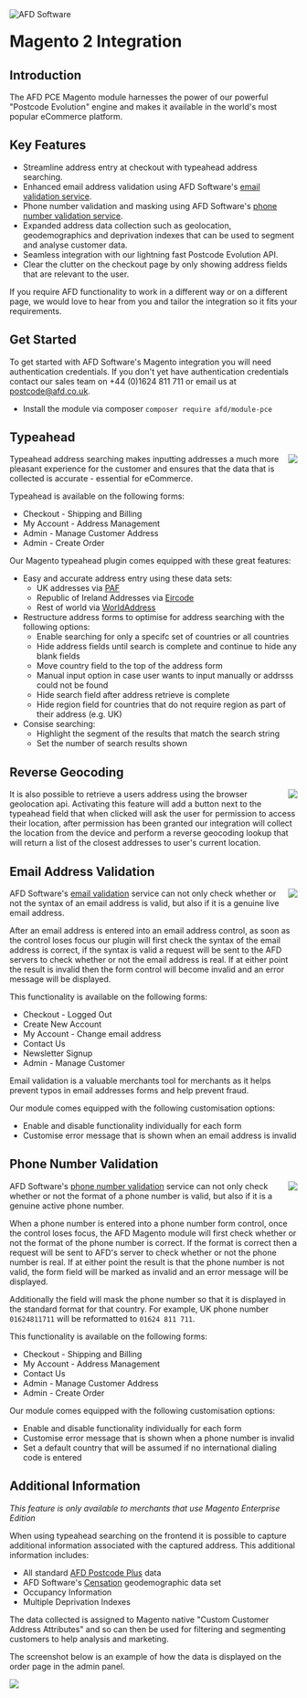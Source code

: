 <img alt="AFD Software" src="http://www.afd.co.uk/img/200/logo.png" align="left">

# Magento 2 Integration

## Introduction

The AFD PCE Magento module harnesses the power of our powerful "Postcode Evolution" engine and makes it available in the world's most popular eCommerce platform.

## Key Features

* Streamline address entry at checkout with typeahead address searching.
* Enhanced email address validation using AFD Software's [email validation service](http://www.afd.co.uk/email).
* Phone number validation and masking using AFD Software's [phone number validation service](https://www.afd.co.uk/phone).
* Expanded address data collection such as geolocation, geodemographics and deprivation indexes that can be used to segment and analyse customer data.
* Seamless integration with our lightning fast Postcode Evolution API.
* Clear the clutter on the checkout page by only showing address fields that are relevant to the user.

If you require AFD functionality to work in a different way or on a different page, we would love to hear from you and tailor the integration so it fits your requirements.

## Get Started

To get started with AFD Software's Magento integration you will need authentication credentials.  If you don't yet have authentication credentials contact our sales team on +44 (0)1624 811 711 or email us at [postcode@afd.co.uk](mailto:postcode@afd.co.uk).

* Install the module via composer `composer require afd/module-pce`

## Typeahead

<img src="https://www.afd.co.uk/img/360/integrations/magento-typeahead.png" align="right">

Typeahead address searching makes inputting addresses a much more pleasant experience for the customer and ensures that the data that is collected is accurate - essential for eCommerce.

Typeahead is available on the following forms:

* Checkout - Shipping and Billing
* My Account - Address Management
* Admin - Manage Customer Address
* Admin - Create Order

Our Magento typeahead plugin comes equipped with these great features:

* Easy and accurate address entry using these data sets:
  * UK addresses via [PAF](http://www.afd.co.uk/data-sets/paf/)
  * Republic of Ireland Addresses via [Eircode](http://www.afd.co.uk/data-sets/eircode/)
  * Rest of world via [WorldAddress](http://www.afd.co.uk/products/worldaddress/)
* Restructure address forms to optimise for address searching with the following options:
  * Enable searching for only a specifc set of countries or all countries
  * Hide address fields until search is complete and continue to hide any blank fields
  * Move country field to the top of the address form
  * Manual input option in case user wants to input manually or addrsss could not be found
  * Hide search field after address retrieve is complete
  * Hide region field for countries that do not require region as part of their address (e.g. UK)
* Consise searching:
  * Highlight the segment of the results that match the search string
  * Set the number of search results shown

## Reverse Geocoding

<img src="https://www.afd.co.uk/img/360/integrations/reverse-geocode.png" align="right">

It is also possible to retrieve a users address using the browser geolocation api.  Activating this feature will add a button next to the typeahead field that when clicked will ask the user for permission to access their location, after permission has been granted our integration will collect the location from the device and perform a reverse geocoding lookup that will return a list of the closest addresses to user's current location. 

## Email Address Validation

<img src="https://www.afd.co.uk/img/360/integrations/magento-email.png" align="right">

AFD Software's [email validation](http://www.afd.co.uk/email/) service can not only check whether or not the syntax of an email address is valid, but also if it is a genuine live email address.  

After an email address is entered into an email address control, as soon as the control loses focus our plugin will first check the syntax of the email address is correct, if the syntax is valid a request will be sent to the AFD servers to check whether or not the email address is real.  If at either point the result is invalid then the form control will become invalid and an error message will be displayed.

This functionality is available on the following forms:
  
* Checkout - Logged Out
* Create New Account
* My Account - Change email address
* Contact Us
* Newsletter Signup
* Admin - Manage Customer
  
Email validation is a valuable merchants tool for merchants as it helps prevent typos in email addresses forms and help prevent fraud.

Our module comes equipped with the following customisation options:
  
* Enable and disable functionality individually for each form
* Customise error message that is shown when an email address is invalid

## Phone Number Validation

<img src="https://www.afd.co.uk/img/360/integrations/magento-phone.png" align="right">

AFD Software's [phone number validation](http://www.afd.co.uk/phone/) service can not only check whether or not the format of a phone number is valid, but also if it is a genuine active phone number.

When a phone number is entered into a phone number form control, once the control loses focus, the AFD Magento module will first check whether or not the format of the phone number is correct.  If the format is correct then a request will be sent to AFD's server to check whether or not the phone number is real.  If at either point the result is that the phone number is not valid, the form field will be marked as invalid and an error message will be displayed.

Additionally the field will mask the phone number so that it is displayed in the standard format for that country.  For example, UK phone number `01624811711` will be reformatted to `01624 811 711`.

This functionality is available on the following forms:

* Checkout - Shipping and Billing
* My Account - Address Management
* Contact Us
* Admin - Manage Customer Address
* Admin - Create Order

Our module comes equipped with the following customisation options:
  
* Enable and disable functionality individually for each form
* Customise error message that is shown when a phone number is invalid
* Set a default country that will be assumed if no international dialing code is entered

## Additional Information

*This feature is only available to merchants that use Magento Enterprise Edition*

When using typeahead searching on the frontend it is possible to capture additional information associated with the captured address.  This additional information includes:

* All standard [AFD Postcode Plus](http://www.afd.co.uk/comparison/) data
* AFD Software's [Censation](http://www.afd.co.uk/data-sets/censation/) geodemographic data set
* Occupancy Information
* Multiple Deprivation Indexes

The data collected is assigned to Magento native "Custom Customer Address Attributes" and so can then be used for filtering and segmenting customers to help analysis and marketing.

The screenshot below is an example of how the data is displayed on the order page in the admin panel.

<img src="https://www.afd.co.uk/img/1080/integrations/magento-censation.png">
